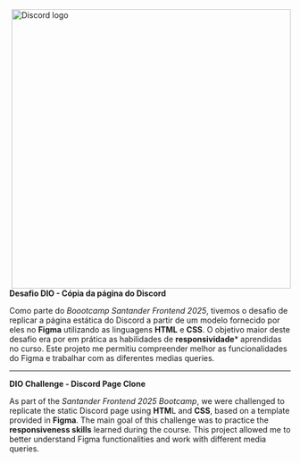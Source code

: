 <img align="right" width="500px" src="https://freelogopng.com/images/all_img/1691730729discord-logo-png.png" alt="Discord logo">

**Desafio DIO - Cópia da página do Discord**

Como parte do <i>Boootcamp Santander Frontend 2025</i>, tivemos o desafio de replicar a página estática do Discord a partir de um modelo fornecido por eles no **Figma**
utilizando as linguagens **HTML** e **CSS**. O objetivo maior deste desafio era por em prática as habilidades de **responsividade*** aprendidas no curso.
Este projeto me permitiu compreender melhor as funcionalidades do Figma e trabalhar com as diferentes medias queries. <hr>

**DIO Challenge - Discord Page Clone**

As part of the <i>Santander Frontend 2025 Bootcamp</i>, we were challenged to replicate the static Discord page using **HTM**L and **CSS**, based on a template provided in **Figma**.
The main goal of this challenge was to practice the **responsiveness skills** learned during the course.
This project allowed me to better understand Figma functionalities and work with different media queries.
